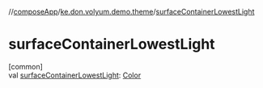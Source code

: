 //[composeApp](../../index.md)/[ke.don.volyum.demo.theme](index.md)/[surfaceContainerLowestLight](surface-container-lowest-light.md)

# surfaceContainerLowestLight

[common]\
val [surfaceContainerLowestLight](surface-container-lowest-light.md): [Color](https://developer.android.com/reference/kotlin/androidx/compose/ui/graphics/Color.html)